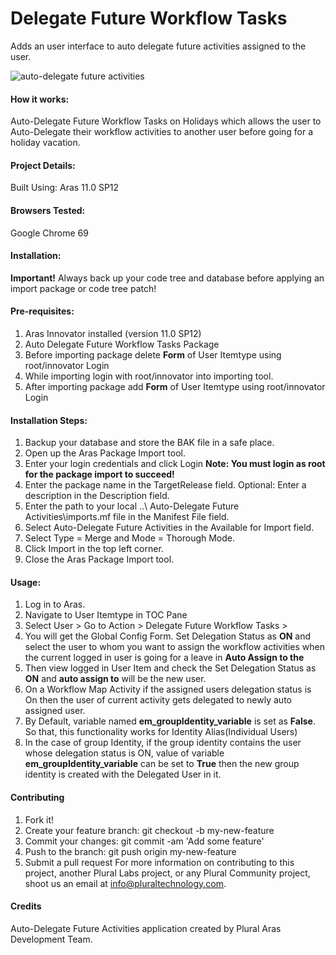 # Delegate Future Workflow Tasks 
Adds an user interface to auto delegate future activities assigned to the user. 

![auto-delegate future activities](https://user-images.githubusercontent.com/37924741/47353729-97098c00-d6da-11e8-8f57-1910d0ac1cc9.gif)

#### **How it works:**

Auto-Delegate Future Workflow Tasks on Holidays which allows the user to Auto-Delegate their workflow activities to another user before going for a holiday vacation.

#### **Project Details:**

 Built Using: Aras 11.0 SP12

#### **Browsers Tested:**  
Google Chrome 69

#### **Installation:**

**Important!** Always back up your code tree and database before applying an import package or code tree patch!


#### **Pre-requisites:**

 1. Aras Innovator installed (version 11.0 SP12)
 2. Auto Delegate Future Workflow Tasks Package
 3. Before importing package delete **Form** of User Itemtype using root/innovator Login
 4. While importing login with root/innovator into importing tool.
 5. After importing package add **Form** of User Itemtype using root/innovator Login

#### **Installation Steps:**

 1. Backup your database and store the BAK file in a safe place.
 2. Open up the Aras Package Import tool.
 3. Enter your login credentials and click Login
**Note: You must login as root for the package import to succeed!**
4. Enter the package name in the TargetRelease field.
Optional: Enter a description in the Description field.
5. Enter the path to your local ..\ Auto-Delegate Future Activities\imports.mf file in the Manifest File field.
6. Select Auto-Delegate Future Activities in the Available for Import field.
7. Select Type = Merge and Mode = Thorough Mode.
8. Click Import in the top left corner.
9. Close the Aras Package Import tool.

#### **Usage:**

1. Log in to Aras.
2. Navigate to User Itemtype in TOC Pane
3. Select User > Go to Action > Delegate Future Workflow Tasks >
4. You will get the Global Config Form. Set Delegation Status as **ON** and select the user to whom you want to assign the workflow activities when the current logged in user is going for a leave in **Auto Assign to the**
5. Then view logged in User Item and check the Set Delegation Status as **ON** and **auto assign to** will be the new user.
6. On a Workflow Map Activity if the assigned users delegation status is On then the user of current activity gets delegated to newly auto assigned user.
7. By Default, variable named **em_groupIdentity_variable** is set as **False**. So that, this functionality works for Identity Alias(Individual Users)
8. In the case of group Identity, if the group identity contains the user whose delegation status is ON, value of variable **em_groupIdentity_variable** can be set to **True** then the new group identity is created with the Delegated User in it.


#### **Contributing**

1.	Fork it!
2.	Create your feature branch: git checkout -b my-new-feature
3.	Commit your changes: git commit -am 'Add some feature'
4.	Push to the branch: git push origin my-new-feature
5.	Submit a pull request
For more information on contributing to this project, another Plural Labs project, or any Plural Community project, shoot us an email at info@pluraltechnology.com.

#### **Credits**
Auto-Delegate Future Activities application created by Plural Aras Development Team.
